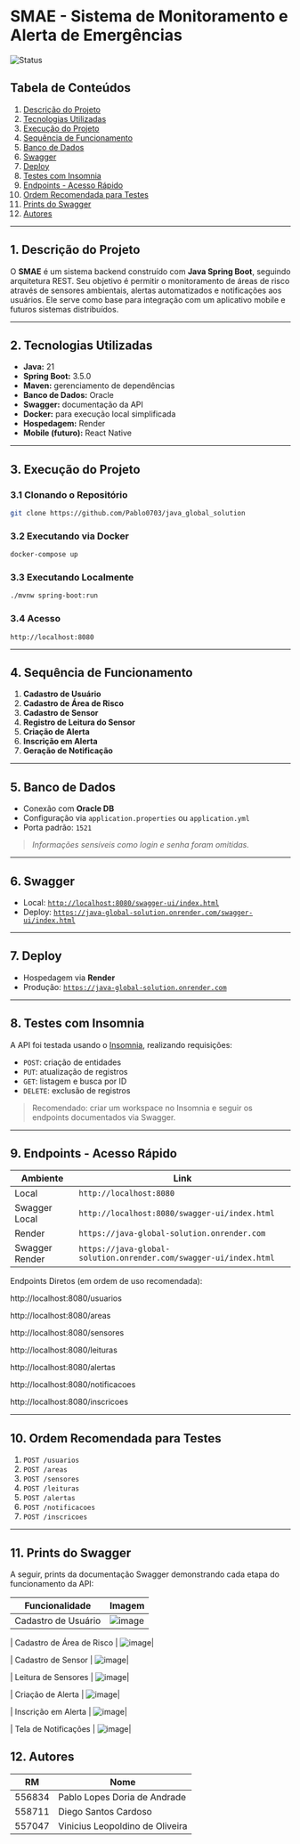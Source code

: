# SMAE - Sistema de Monitoramento e Alerta de Emergências

![Status](https://img.shields.io/badge/status-concluído-brightgreen)

## Tabela de Conteúdos

1. [Descrição do Projeto](#1-descrição-do-projeto)
2. [Tecnologias Utilizadas](#2-tecnologias-utilizadas)
3. [Execução do Projeto](#3-execução-do-projeto)
4. [Sequência de Funcionamento](#4-sequência-de-funcionamento)
5. [Banco de Dados](#5-banco-de-dados)
6. [Swagger](#6-swagger)
7. [Deploy](#7-deploy)
8. [Testes com Insomnia](#8-testes-com-insomnia)
9. [Endpoints - Acesso Rápido](#9-endpoints---acesso-rápido)
10. [Ordem Recomendada para Testes](#10-ordem-recomendada-para-testes)
11. [Prints do Swagger](#11-prints-do-swagger)
12. [Autores](#12-autores)

---

## 1. Descrição do Projeto

O **SMAE** é um sistema backend construído com **Java Spring Boot**, seguindo arquitetura REST. Seu objetivo é permitir o monitoramento de áreas de risco através de sensores ambientais, alertas automatizados e notificações aos usuários. Ele serve como base para integração com um aplicativo mobile e futuros sistemas distribuídos.

---

## 2. Tecnologias Utilizadas

* **Java:** 21
* **Spring Boot:** 3.5.0
* **Maven:** gerenciamento de dependências
* **Banco de Dados:** Oracle
* **Swagger:** documentação da API
* **Docker:** para execução local simplificada
* **Hospedagem:** Render
* **Mobile (futuro):** React Native

---

## 3. Execução do Projeto

### 3.1 Clonando o Repositório

```bash
git clone https://github.com/Pablo0703/java_global_solution
```

### 3.2 Executando via Docker

```bash
docker-compose up
```

### 3.3 Executando Localmente

```bash
./mvnw spring-boot:run
```

### 3.4 Acesso

```
http://localhost:8080
```

---

## 4. Sequência de Funcionamento

1. **Cadastro de Usuário**
2. **Cadastro de Área de Risco**
3. **Cadastro de Sensor**
4. **Registro de Leitura do Sensor**
5. **Criação de Alerta**
6. **Inscrição em Alerta**
7. **Geração de Notificação**

---

## 5. Banco de Dados

* Conexão com **Oracle DB**
* Configuração via `application.properties` ou `application.yml`
* Porta padrão: `1521`

> *Informações sensíveis como login e senha foram omitidas.*

---

## 6. Swagger

* Local: [`http://localhost:8080/swagger-ui/index.html`](http://localhost:8080/swagger-ui/index.html)
* Deploy: [`https://java-global-solution.onrender.com/swagger-ui/index.html`](https://java-global-solution.onrender.com/swagger-ui/index.html)

---

## 7. Deploy

* Hospedagem via **Render**
* Produção: [`https://java-global-solution.onrender.com`](https://java-global-solution.onrender.com)

---

## 8. Testes com Insomnia

A API foi testada usando o [Insomnia](https://insomnia.rest/), realizando requisições:

* `POST`: criação de entidades
* `PUT`: atualização de registros
* `GET`: listagem e busca por ID
* `DELETE`: exclusão de registros

> Recomendado: criar um workspace no Insomnia e seguir os endpoints documentados via Swagger.

---

## 9. Endpoints - Acesso Rápido

| Ambiente       | Link                                                              |
| -------------- | ----------------------------------------------------------------- |
| Local          | `http://localhost:8080`                                           |
| Swagger Local  | `http://localhost:8080/swagger-ui/index.html`                     |
| Render         | `https://java-global-solution.onrender.com`                       |
| Swagger Render | `https://java-global-solution.onrender.com/swagger-ui/index.html` |

Endpoints Diretos (em ordem de uso recomendada):

http://localhost:8080/usuarios

http://localhost:8080/areas

http://localhost:8080/sensores

http://localhost:8080/leituras

http://localhost:8080/alertas

http://localhost:8080/notificacoes

http://localhost:8080/inscricoes

---

## 10. Ordem Recomendada para Testes

1. `POST /usuarios`
2. `POST /areas`
3. `POST /sensores`
4. `POST /leituras`
5. `POST /alertas`
6. `POST /notificacoes`
7. `POST /inscricoes`

---

## 11. Prints do Swagger

A seguir, prints da documentação Swagger demonstrando cada etapa do funcionamento da API:

| Funcionalidade            | Imagem                                         |
| ------------------------- | ---------------------------------------------- |
| Cadastro de Usuário       | ![image](https://github.com/user-attachments/assets/df630f43-c668-4df9-9a56-48e45ee090af)|

| Cadastro de Área de Risco | ![image](https://github.com/user-attachments/assets/50b6f69d-2056-4359-b516-5f1d6425a07e)|

| Cadastro de Sensor        | ![image](https://github.com/user-attachments/assets/b82f2540-453a-4779-8597-48fa243a18f7)|

| Leitura de Sensores       | ![image](https://github.com/user-attachments/assets/4915bfcb-f813-4369-9261-1360fb53bbb2)|

| Criação de Alerta         | ![image](https://github.com/user-attachments/assets/cc877b92-b855-45b9-9856-08fbfe904881)|

| Inscrição em Alerta       | ![image](https://github.com/user-attachments/assets/5d94a087-6e2e-4c5b-a2e0-042009163e98)|

| Tela de Notificações      | ![image](https://github.com/user-attachments/assets/7c0accc1-6941-4595-8a44-2b0a64616ab8)|

## 12. Autores

| RM     | Nome                            |
| ------ | ------------------------------- |
| 556834 | Pablo Lopes Doria de Andrade    |
| 558711 | Diego Santos Cardoso            |
| 557047 | Vinicius Leopoldino de Oliveira |
